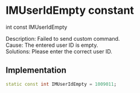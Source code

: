 


# IMUserIdEmpty constant







int const IMUserIdEmpty
  




<p>Description: Failed to send custom command. <br>Cause: The entered user ID is empty. <br>Solutions: Please enter the correct user ID.</p>



## Implementation

```dart
static const int IMUserIdEmpty = 1009011;
```







